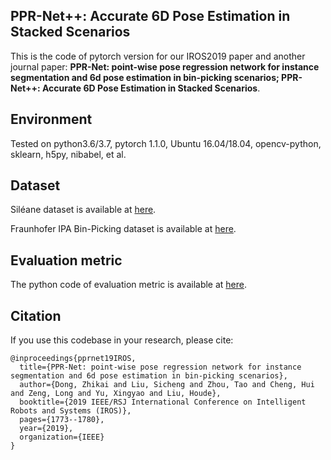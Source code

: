 ## PPR-Net++: Accurate 6D Pose Estimation in Stacked Scenarios
This is the code of pytorch version for our IROS2019 paper and another journal paper: **PPR-Net: point-wise pose regression network for instance segmentation and 6d pose estimation in bin-picking scenarios; PPR-Net++: Accurate 6D Pose Estimation in Stacked Scenarios**.


## Environment
Tested on python3.6/3.7, pytorch 1.1.0, Ubuntu 16.04/18.04, opencv-python, sklearn, h5py, nibabel, et al.

## Dataset
Siléane dataset is available at [here](http://rbregier.github.io/dataset2017).

Fraunhofer IPA Bin-Picking dataset is available at [here](https://owncloud.fraunhofer.de/index.php/s/AacICuOWQVWDDfP?path=%2F).

## Evaluation metric
The python code of evaluation metric is available at [here](https://github.com/rbregier/pose_recovery_evaluation).

## Citation
If you use this codebase in your research, please cite:
```
@inproceedings{pprnet19IROS,
  title={PPR-Net: point-wise pose regression network for instance segmentation and 6d pose estimation in bin-picking scenarios},
  author={Dong, Zhikai and Liu, Sicheng and Zhou, Tao and Cheng, Hui and Zeng, Long and Yu, Xingyao and Liu, Houde},
  booktitle={2019 IEEE/RSJ International Conference on Intelligent Robots and Systems (IROS)},
  pages={1773--1780},
  year={2019},
  organization={IEEE}
}
```
